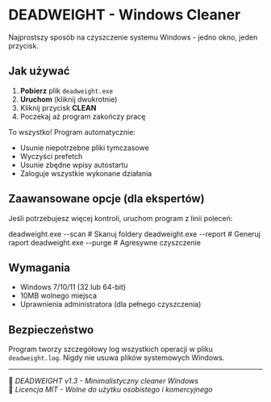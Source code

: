 # DEADWEIGHT - Windows Cleaner

Najprostszy sposób na czyszczenie systemu Windows - jedno okno, jeden przycisk.

## Jak używać

1. **Pobierz** plik `deadweight.exe`
2. **Uruchom** (kliknij dwukrotnie)
3. Kliknij przycisk **CLEAN**
4. Poczekaj aż program zakończy pracę

To wszystko! Program automatycznie:
- Usunie niepotrzebne pliki tymczasowe
- Wyczyści prefetch
- Usunie zbędne wpisy autostartu
- Zaloguje wszystkie wykonane działania

## Zaawansowane opcje (dla ekspertów)

Jeśli potrzebujesz więcej kontroli, uruchom program z linii poleceń:

deadweight.exe --scan # Skanuj foldery
deadweight.exe --report # Generuj raport
deadweight.exe --purge # Agresywne czyszczenie


## Wymagania
- Windows 7/10/11 (32 lub 64-bit)
- 10MB wolnego miejsca
- Uprawnienia administratora (dla pełnego czyszczenia)

## Bezpieczeństwo
Program tworzy szczegółowy log wszystkich operacji w pliku `deadweight.log`. Nigdy nie usuwa plików systemowych Windows.

---

📝 *DEADWEIGHT v1.3 - Minimalistyczny cleaner Windows*  
🔗 *Licencja MIT - Wolne do użytku osobistego i komercyjnego*

